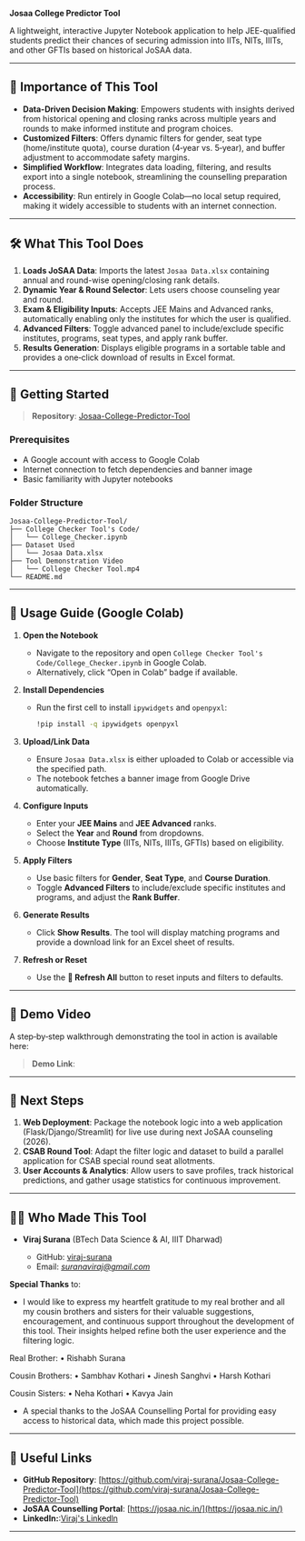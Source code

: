 **Josaa College Predictor Tool**

A lightweight, interactive Jupyter Notebook application to help JEE-qualified students predict their chances of securing admission into IITs, NITs, IIITs, and other GFTIs based on historical JoSAA data.

---

## 📌 Importance of This Tool

* **Data-Driven Decision Making**: Empowers students with insights derived from historical opening and closing ranks across multiple years and rounds to make informed institute and program choices.
* **Customized Filters**: Offers dynamic filters for gender, seat type (home/institute quota), course duration (4‑year vs. 5‑year), and buffer adjustment to accommodate safety margins.
* **Simplified Workflow**: Integrates data loading, filtering, and results export into a single notebook, streamlining the counselling preparation process.
* **Accessibility**: Run entirely in Google Colab—no local setup required, making it widely accessible to students with an internet connection.

---

## 🛠️ What This Tool Does

1. **Loads JoSAA Data**: Imports the latest `Josaa Data.xlsx` containing annual and round-wise opening/closing rank details.
2. **Dynamic Year & Round Selector**: Lets users choose counseling year and round.
3. **Exam & Eligibility Inputs**: Accepts JEE Mains and Advanced ranks, automatically enabling only the institutes for which the user is qualified.
4. **Advanced Filters**: Toggle advanced panel to include/exclude specific institutes, programs, seat types, and apply rank buffer.
5. **Results Generation**: Displays eligible programs in a sortable table and provides a one‑click download of results in Excel format.

---

## 🚀 Getting Started

> **Repository**: [Josaa-College-Predictor-Tool](https://github.com/viraj-surana/Josaa-College-Predictor-Tool)

### Prerequisites

* A Google account with access to Google Colab
* Internet connection to fetch dependencies and banner image
* Basic familiarity with Jupyter notebooks

### Folder Structure

```
Josaa-College-Predictor-Tool/
├── College Checker Tool's Code/
│   └── College_Checker.ipynb
├── Dataset Used
│   └── Josaa Data.xlsx
├── Tool Demonstration Video
│   └── College Checker Tool.mp4
└── README.md
```

---

## 📖 Usage Guide (Google Colab)

1. **Open the Notebook**

   * Navigate to the repository and open `College Checker Tool's Code/College_Checker.ipynb` in Google Colab.
   * Alternatively, click “Open in Colab” badge if available.

2. **Install Dependencies**

   * Run the first cell to install `ipywidgets` and `openpyxl`:

     ```bash
     !pip install -q ipywidgets openpyxl
     ```

3. **Upload/Link Data**

   * Ensure `Josaa Data.xlsx` is either uploaded to Colab or accessible via the specified path.
   * The notebook fetches a banner image from Google Drive automatically.

4. **Configure Inputs**

   * Enter your **JEE Mains** and **JEE Advanced** ranks.
   * Select the **Year** and **Round** from dropdowns.
   * Choose **Institute Type** (IITs, NITs, IIITs, GFTIs) based on eligibility.

5. **Apply Filters**

   * Use basic filters for **Gender**, **Seat Type**, and **Course Duration**.
   * Toggle **Advanced Filters** to include/exclude specific institutes and programs, and adjust the **Rank Buffer**.

6. **Generate Results**

   * Click **Show Results**. The tool will display matching programs and provide a download link for an Excel sheet of results.

7. **Refresh or Reset**

   * Use the **🔄 Refresh All** button to reset inputs and filters to defaults.

---

## 🎥 Demo Video

A step‑by‑step walkthrough demonstrating the tool in action is available here:

> **Demo Link**: 

---

## 🔮 Next Steps

1. **Web Deployment**: Package the notebook logic into a web application (Flask/Django/Streamlit) for live use during next JoSAA counseling (2026).
2. **CSAB Round Tool**: Adapt the filter logic and dataset to build a parallel application for CSAB special round seat allotments.
3. **User Accounts & Analytics**: Allow users to save profiles, track historical predictions, and gather usage statistics for continuous improvement.

---

## 🧑‍💻 Who Made This Tool

* **Viraj Surana** (BTech Data Science & AI, IIIT Dharwad)

  * GitHub: [viraj-surana](https://github.com/viraj-surana)
  * Email: *[suranaviraj@gmail.com](mailto:suranaviraj@gmail.com)*

**Special Thanks** to: 

* I would like to express my heartfelt gratitude to my real brother and all my cousin brothers and sisters for their valuable suggestions, encouragement, and continuous support throughout the development of this tool. Their insights helped refine both the user experience and the filtering logic.

Real Brother:
• Rishabh Surana

Cousin Brothers:
• Sambhav Kothari
• Jinesh Sanghvi
• Harsh Kothari

Cousin Sisters:
• Neha Kothari
• Kavya Jain

* A special thanks to the JoSAA Counselling Portal for providing easy access to historical data, which made this project possible.

---

## 🔗 Useful Links

* **GitHub Repository**: [https://github.com/viraj-surana/Josaa-College-Predictor-Tool](https://github.com/viraj-surana/Josaa-College-Predictor-Tool)
* **JoSAA Counselling Portal**: [https://josaa.nic.in/](https://josaa.nic.in/)
* **Linkedln:**:[Viraj's Linkedln](https://www.linkedin.com/in/viraj-surana-90a096294/)
---

